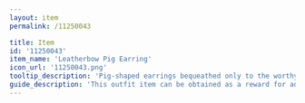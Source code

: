 ```yaml
---
layout: item
permalink: /11250043

title: Item
id: '11250043'
item_name: 'Leatherbow Pig Earring'
icon_url: '11250043.png'
tooltip_description: 'Pig-shaped earrings bequeathed only to the worthy by Leatherbow, a cooking guild that prides itself in the use of healthy ingredients.'
guide_description: 'This outfit item can be obtained as a reward for advancing in farming mastery. Outfit items replace the look of your gear when equipped. '
---
```

